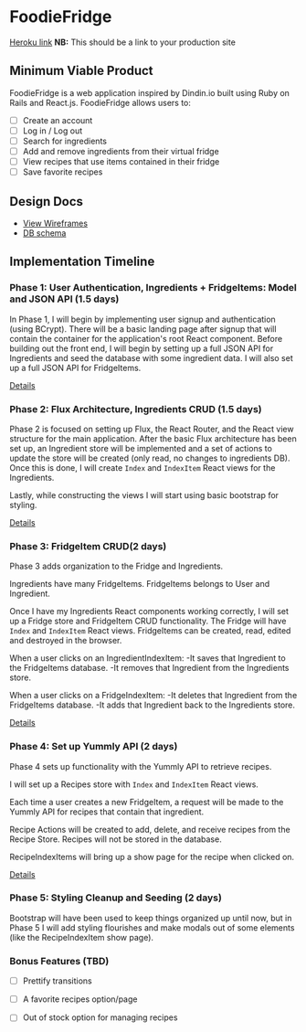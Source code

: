 # FoodieFridge

[Heroku link][heroku] **NB:** This should be a link to your production site

[heroku]: http://www.herokuapp.com

## Minimum Viable Product

FoodieFridge is a web application inspired by Dindin.io built using Ruby on Rails
and React.js. FoodieFridge allows users to:


<!-- This is a Markdown checklist. Use it to keep track of your progress! -->

- [ ] Create an account
- [ ] Log in / Log out
- [ ] Search for ingredients
- [ ] Add and remove ingredients from their virtual fridge
- [ ] View recipes that use items contained in their fridge
- [ ] Save favorite recipes

## Design Docs
* [View Wireframes][view]
* [DB schema][schema]

[view]: ./docs/views.md
[schema]: ./docs/schema.md

## Implementation Timeline

### Phase 1: User Authentication, Ingredients + FridgeItems: Model and JSON API (1.5 days)

In Phase 1, I will begin by implementing user signup and authentication (using
BCrypt). There will be a basic landing page after signup that will contain the
container for the application's root React component. Before building out the
front end, I will begin by setting up a full JSON API for Ingredients and seed
the database with some ingredient data. I will also set up a full JSON API for FridgeItems.

[Details][phase-one]

### Phase 2: Flux Architecture, Ingredients CRUD (1.5 days)

Phase 2 is focused on setting up Flux, the React Router, and the React view
structure for the main application. After the basic Flux architecture has been
set up, an Ingredient store will be implemented and a set of actions to update the store
will be created (only read, no changes to ingredients DB). Once this is done, I will create
`Index` and `IndexItem` React views for the Ingredients.

Lastly, while constructing the views I will start using basic bootstrap for styling.

[Details][phase-two]

### Phase 3:  FridgeItem CRUD(2 days)

Phase 3 adds organization to the Fridge and Ingredients.

Ingredients have many FridgeItems.
FridgeItems belongs to User and Ingredient.

Once I have my Ingredients React components working correctly, I will set up a Fridge store and FridgeItem CRUD functionality. The Fridge will have `Index` and `IndexItem` React views. FridgeItems can be created, read, edited and destroyed in the browser.

When a user clicks on an IngredientIndexItem:
-It saves that Ingredient to the FridgeItems database.
-It removes that Ingredient from the Ingredients store.

When a user clicks on a FridgeIndexItem:
-It deletes that Ingredient from the FridgeItems database.
-It adds that Ingredient back to the Ingredients store.

[Details][phase-three]

### Phase 4: Set up Yummly API (2 days)

Phase 4 sets up functionality with the Yummly API to retrieve recipes.

I will set up a Recipes store with `Index` and `IndexItem` React views.

Each time a user creates a new FridgeItem, a request will be made to the
Yummly API for recipes that contain that ingredient.

Recipe Actions will be created to add, delete, and receive recipes from the
Recipe Store. Recipes will not be stored in the database.

RecipeIndexItems will bring up a show page for the recipe when clicked on.

[Details][phase-four]

### Phase 5: Styling Cleanup and Seeding (2 days)

Bootstrap will have been used to keep things organized up until now, but in
Phase 5 I will add styling flourishes and make modals out of some elements (like
the RecipeIndexItem show page).


### Bonus Features (TBD)
- [ ] Prettify transitions
- [ ] A favorite recipes option/page
- [ ] Out of stock option for managing recipes



[phase-one]: ./docs/phases/phase1.md
[phase-two]: ./docs/phases/phase2.md
[phase-three]: ./docs/phases/phase3.md
[phase-four]: ./docs/phases/phase4.md
